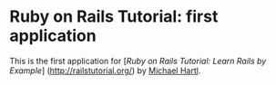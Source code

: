 # Ruby on Rails Tutorial: first application

This is the first application for 
[*Ruby on Rails Tutorial: Learn Rails by Example*] (http://railstutorial.org/) by [Michael Hartl](http://michaelhartl.com/).